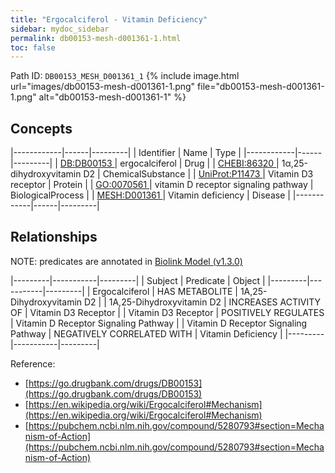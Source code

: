 ```yaml
---
title: "Ergocalciferol - Vitamin Deficiency"
sidebar: mydoc_sidebar
permalink: db00153-mesh-d001361-1.html
toc: false 
---
```



Path ID: `DB00153_MESH_D001361_1`
{% include image.html url="images/db00153-mesh-d001361-1.png" file="db00153-mesh-d001361-1.png" alt="db00153-mesh-d001361-1" %}

## Concepts

|------------|------|---------|
| Identifier | Name | Type    |
|------------|------|---------|
| <a href="https://identifiers.org/DB:DB00153">DB:DB00153 </a> | ergocalciferol | Drug |
| <a href="https://identifiers.org/CHEBI:86320">CHEBI:86320 </a> | 1α,25-dihydroxyvitamin D2 | ChemicalSubstance |
| <a href="https://identifiers.org/UniProt:P11473">UniProt:P11473 </a> | Vitamin D3 receptor | Protein |
| <a href="https://identifiers.org/GO:0070561">GO:0070561 </a> | vitamin D receptor signaling pathway | BiologicalProcess |
| <a href="https://identifiers.org/MESH:D001361">MESH:D001361 </a> | Vitamin deficiency | Disease |
|------------|------|---------|

## Relationships


NOTE: predicates are annotated in <a href="https://github.com/biolink/biolink-model/releases/tag/v1.3.0">Biolink Model (v1.3.0)</a>

|---------|-----------|---------|
| Subject | Predicate | Object  |
|---------|-----------|---------|
| Ergocalciferol | HAS METABOLITE | 1Α,25-Dihydroxyvitamin D2 |
| 1Α,25-Dihydroxyvitamin D2 | INCREASES ACTIVITY OF | Vitamin D3 Receptor |
| Vitamin D3 Receptor | POSITIVELY REGULATES | Vitamin D Receptor Signaling Pathway |
| Vitamin D Receptor Signaling Pathway | NEGATIVELY CORRELATED WITH | Vitamin Deficiency |
|---------|-----------|---------|

Reference: 
  - [https://go.drugbank.com/drugs/DB00153](https://go.drugbank.com/drugs/DB00153)
  - [https://en.wikipedia.org/wiki/Ergocalciferol#Mechanism](https://en.wikipedia.org/wiki/Ergocalciferol#Mechanism)
  - [https://pubchem.ncbi.nlm.nih.gov/compound/5280793#section=Mechanism-of-Action](https://pubchem.ncbi.nlm.nih.gov/compound/5280793#section=Mechanism-of-Action)
